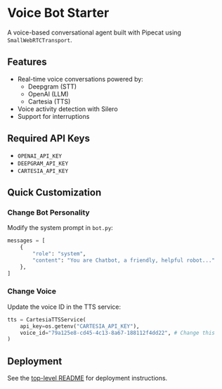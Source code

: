 # Voice Bot Starter

A voice-based conversational agent built with Pipecat using `SmallWebRTCTransport`.

## Features

- Real-time voice conversations powered by:
  - Deepgram (STT)
  - OpenAI (LLM)
  - Cartesia (TTS)
- Voice activity detection with Silero
- Support for interruptions

## Required API Keys

- `OPENAI_API_KEY`
- `DEEPGRAM_API_KEY`
- `CARTESIA_API_KEY`

## Quick Customization

### Change Bot Personality

Modify the system prompt in `bot.py`:

```python
messages = [
    {
        "role": "system",
        "content": "You are Chatbot, a friendly, helpful robot..."
    },
]
```

### Change Voice

Update the voice ID in the TTS service:

```python
tts = CartesiaTTSService(
    api_key=os.getenv("CARTESIA_API_KEY"),
    voice_id="79a125e8-cd45-4c13-8a67-188112f4dd22", # Change this
)
```

## Deployment

See the [top-level README](../README.md) for deployment instructions.
